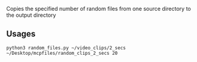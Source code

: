 Copies the specified number of random files from one source directory to the output directory

## Usages

```
python3 random_files.py ~/video_clips/2_secs ~/Desktop/mcpfiles/random_clips_2_secs 20
```